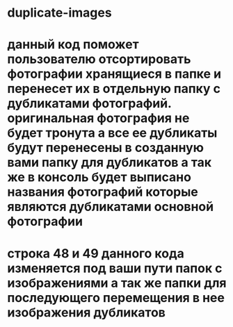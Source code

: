 # duplicate-images
# данный код поможет пользователю отсортировать фотографии хранящиеся в папке и перенесет их в отдельную папку с дубликатами фотографий. оригинальная фотография не будет тронута а все ее дубликаты будут перенесены в созданную вами папку для дубликатов а так же в консоль будет выписано названия фотографий которые являются дубликатами основной фотографии
# строка 48 и 49 данного кода изменяется под ваши пути папок с изображениями а так же папки для последующего перемещения в нее изображения дубликатов 
